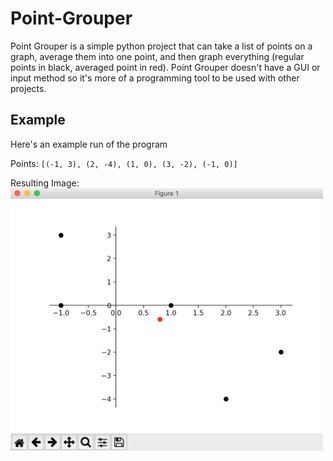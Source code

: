 # Point-Grouper
Point Grouper is a simple python project that can take a list of points on a graph, average them into one point, and then graph everything (regular points in black, averaged point in red). Point Grouper doesn't have a GUI or input method so it's more of a programming tool to be used with other projects.

## Example
Here's an example run of the program

Points: `[(-1, 3), (2, -4), (1, 0), (3, -2), (-1, 0)]`

Resulting Image:
<img align="left" src="https://github.com/GeorgeD88/Point-Grouper/blob/main/ex_graph.png" alt="Graph output of example program run" width="500">

